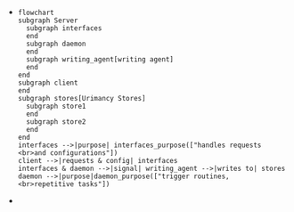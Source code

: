 - ```mermaid
  flowchart
  subgraph Server
    subgraph interfaces
    end
    subgraph daemon
    end
    subgraph writing_agent[writing agent]
    end
  end
  subgraph client
  end
  subgraph stores[Urimancy Stores]
    subgraph store1
    end
    subgraph store2
    end
  end
  interfaces -->|purpose| interfaces_purpose(["handles requests <br>and configurations"])
  client -->|requests & config| interfaces
  interfaces & daemon -->|signal| writing_agent -->|writes to| stores
  daemon -->|purpose|daemon_purpose(["trigger routines, <br>repetitive tasks"])
  ```
-